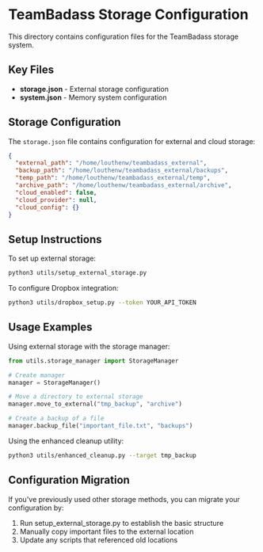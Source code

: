 # TeamBadass Storage Configuration

This directory contains configuration files for the TeamBadass storage system.

## Key Files

- **storage.json** - External storage configuration
- **system.json** - Memory system configuration

## Storage Configuration

The `storage.json` file contains configuration for external and cloud storage:

```json
{
  "external_path": "/home/louthenw/teambadass_external",
  "backup_path": "/home/louthenw/teambadass_external/backups",
  "temp_path": "/home/louthenw/teambadass_external/temp",
  "archive_path": "/home/louthenw/teambadass_external/archive",
  "cloud_enabled": false,
  "cloud_provider": null,
  "cloud_config": {}
}
```

## Setup Instructions

To set up external storage:

```bash
python3 utils/setup_external_storage.py
```

To configure Dropbox integration:

```bash
python3 utils/dropbox_setup.py --token YOUR_API_TOKEN
```

## Usage Examples

Using external storage with the storage manager:

```python
from utils.storage_manager import StorageManager

# Create manager
manager = StorageManager()

# Move a directory to external storage
manager.move_to_external("tmp_backup", "archive")

# Create a backup of a file
manager.backup_file("important_file.txt", "backups")
```

Using the enhanced cleanup utility:

```bash
python3 utils/enhanced_cleanup.py --target tmp_backup
```

## Configuration Migration

If you've previously used other storage methods, you can migrate your configuration by:

1. Run setup_external_storage.py to establish the basic structure
2. Manually copy important files to the external location
3. Update any scripts that referenced old locations